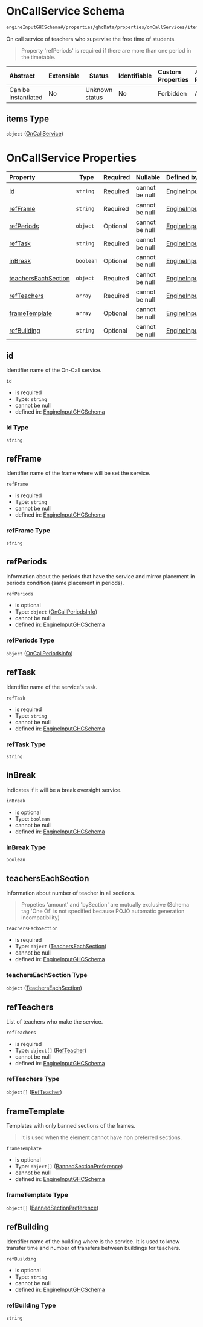 # OnCallService Schema

```txt
engineInputGHCSchema#/properties/ghcData/properties/onCallServices/items
```

On call service of teachers who supervise the free time of students.


> Property 'refPeriods' is required if there are more than one period in the timetable.
>

| Abstract            | Extensible | Status         | Identifiable | Custom Properties | Additional Properties | Access Restrictions | Defined In                                                         |
| :------------------ | ---------- | -------------- | ------------ | :---------------- | --------------------- | ------------------- | ------------------------------------------------------------------ |
| Can be instantiated | No         | Unknown status | No           | Forbidden         | Allowed               | none                | [ghc.schema.json\*](../out/ghc.schema.json "open original schema") |

## items Type

`object` ([OnCallService](ghc-properties-ghcdata-properties-oncallservices-oncallservice.md))

# OnCallService Properties

| Property                                    | Type      | Required | Nullable       | Defined by                                                                                                                                                                                                                         |
| :------------------------------------------ | --------- | -------- | -------------- | :--------------------------------------------------------------------------------------------------------------------------------------------------------------------------------------------------------------------------------- |
| [id](#id)                                   | `string`  | Required | cannot be null | [EngineInputGHCSchema](ghc-properties-ghcdata-properties-oncallservices-oncallservice-properties-id.md "engineInputGHCSchema#/properties/ghcData/properties/onCallServices/items/properties/id")                                   |
| [refFrame](#refframe)                       | `string`  | Required | cannot be null | [EngineInputGHCSchema](ghc-properties-ghcdata-properties-oncallservices-oncallservice-properties-refframe.md "engineInputGHCSchema#/properties/ghcData/properties/onCallServices/items/properties/refFrame")                       |
| [refPeriods](#refperiods)                   | `object`  | Optional | cannot be null | [EngineInputGHCSchema](ghc-properties-ghcdata-properties-oncallservices-oncallservice-properties-oncallperiodsinfo.md "engineInputGHCSchema#/properties/ghcData/properties/onCallServices/items/properties/refPeriods")            |
| [refTask](#reftask)                         | `string`  | Required | cannot be null | [EngineInputGHCSchema](ghc-properties-ghcdata-properties-oncallservices-oncallservice-properties-reftask.md "engineInputGHCSchema#/properties/ghcData/properties/onCallServices/items/properties/refTask")                         |
| [inBreak](#inbreak)                         | `boolean` | Optional | cannot be null | [EngineInputGHCSchema](ghc-properties-ghcdata-properties-oncallservices-oncallservice-properties-inbreak.md "engineInputGHCSchema#/properties/ghcData/properties/onCallServices/items/properties/inBreak")                         |
| [teachersEachSection](#teacherseachsection) | `object`  | Required | cannot be null | [EngineInputGHCSchema](ghc-properties-ghcdata-properties-oncallservices-oncallservice-properties-teacherseachsection.md "engineInputGHCSchema#/properties/ghcData/properties/onCallServices/items/properties/teachersEachSection") |
| [refTeachers](#refteachers)                 | `array`   | Required | cannot be null | [EngineInputGHCSchema](ghc-properties-ghcdata-properties-oncallservices-oncallservice-properties-refteachers.md "engineInputGHCSchema#/properties/ghcData/properties/onCallServices/items/properties/refTeachers")                 |
| [frameTemplate](#frametemplate)             | `array`   | Optional | cannot be null | [EngineInputGHCSchema](ghc-definitions-bannedframetemplate.md "engineInputGHCSchema#/properties/ghcData/properties/onCallServices/items/properties/frameTemplate")                                                                 |
| [refBuilding](#refbuilding)                 | `string`  | Optional | cannot be null | [EngineInputGHCSchema](ghc-properties-ghcdata-properties-oncallservices-oncallservice-properties-refbuilding.md "engineInputGHCSchema#/properties/ghcData/properties/onCallServices/items/properties/refBuilding")                 |

## id

Identifier name of the On-Call service.


`id`

-   is required
-   Type: `string`
-   cannot be null
-   defined in: [EngineInputGHCSchema](ghc-properties-ghcdata-properties-oncallservices-oncallservice-properties-id.md "engineInputGHCSchema#/properties/ghcData/properties/onCallServices/items/properties/id")

### id Type

`string`

## refFrame

Identifier name of the frame where will be set the service.


`refFrame`

-   is required
-   Type: `string`
-   cannot be null
-   defined in: [EngineInputGHCSchema](ghc-properties-ghcdata-properties-oncallservices-oncallservice-properties-refframe.md "engineInputGHCSchema#/properties/ghcData/properties/onCallServices/items/properties/refFrame")

### refFrame Type

`string`

## refPeriods

Information about the periods that have the service and mirror placement in periods condition (same placement in periods).


`refPeriods`

-   is optional
-   Type: `object` ([OnCallPeriodsInfo](ghc-properties-ghcdata-properties-oncallservices-oncallservice-properties-oncallperiodsinfo.md))
-   cannot be null
-   defined in: [EngineInputGHCSchema](ghc-properties-ghcdata-properties-oncallservices-oncallservice-properties-oncallperiodsinfo.md "engineInputGHCSchema#/properties/ghcData/properties/onCallServices/items/properties/refPeriods")

### refPeriods Type

`object` ([OnCallPeriodsInfo](ghc-properties-ghcdata-properties-oncallservices-oncallservice-properties-oncallperiodsinfo.md))

## refTask

Identifier name of the service's task.


`refTask`

-   is required
-   Type: `string`
-   cannot be null
-   defined in: [EngineInputGHCSchema](ghc-properties-ghcdata-properties-oncallservices-oncallservice-properties-reftask.md "engineInputGHCSchema#/properties/ghcData/properties/onCallServices/items/properties/refTask")

### refTask Type

`string`

## inBreak

Indicates if it will be a break oversight service.


`inBreak`

-   is optional
-   Type: `boolean`
-   cannot be null
-   defined in: [EngineInputGHCSchema](ghc-properties-ghcdata-properties-oncallservices-oncallservice-properties-inbreak.md "engineInputGHCSchema#/properties/ghcData/properties/onCallServices/items/properties/inBreak")

### inBreak Type

`boolean`

## teachersEachSection

Information about number of teacher in all sections.


> Propeties 'amount' and 'bySection' are mutually exclusive (Schema tag 'One Of' is not specified because POJO automatic generation incompatibility)
>

`teachersEachSection`

-   is required
-   Type: `object` ([TeachersEachSection](ghc-properties-ghcdata-properties-oncallservices-oncallservice-properties-teacherseachsection.md))
-   cannot be null
-   defined in: [EngineInputGHCSchema](ghc-properties-ghcdata-properties-oncallservices-oncallservice-properties-teacherseachsection.md "engineInputGHCSchema#/properties/ghcData/properties/onCallServices/items/properties/teachersEachSection")

### teachersEachSection Type

`object` ([TeachersEachSection](ghc-properties-ghcdata-properties-oncallservices-oncallservice-properties-teacherseachsection.md))

## refTeachers

List of teachers who make the service.


`refTeachers`

-   is required
-   Type: `object[]` ([RefTeacher](ghc-properties-ghcdata-properties-oncallservices-oncallservice-properties-refteachers-refteacher.md))
-   cannot be null
-   defined in: [EngineInputGHCSchema](ghc-properties-ghcdata-properties-oncallservices-oncallservice-properties-refteachers.md "engineInputGHCSchema#/properties/ghcData/properties/onCallServices/items/properties/refTeachers")

### refTeachers Type

`object[]` ([RefTeacher](ghc-properties-ghcdata-properties-oncallservices-oncallservice-properties-refteachers-refteacher.md))

## frameTemplate

Templates with only banned sections of the frames.


> It is used when the element cannot have non preferred sections.
>

`frameTemplate`

-   is optional
-   Type: `object[]` ([BannedSectionPreference](ghc-definitions-bannedframetemplate-bannedsectionpreference.md))
-   cannot be null
-   defined in: [EngineInputGHCSchema](ghc-definitions-bannedframetemplate.md "engineInputGHCSchema#/properties/ghcData/properties/onCallServices/items/properties/frameTemplate")

### frameTemplate Type

`object[]` ([BannedSectionPreference](ghc-definitions-bannedframetemplate-bannedsectionpreference.md))

## refBuilding

Identifier name of the building where is the service. It is used to know transfer time and number of transfers between buildings for teachers.


`refBuilding`

-   is optional
-   Type: `string`
-   cannot be null
-   defined in: [EngineInputGHCSchema](ghc-properties-ghcdata-properties-oncallservices-oncallservice-properties-refbuilding.md "engineInputGHCSchema#/properties/ghcData/properties/onCallServices/items/properties/refBuilding")

### refBuilding Type

`string`
